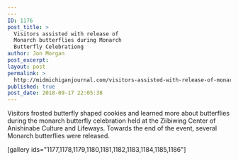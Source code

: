 ```yaml
---
---
ID: 1176
post_title: >
  Visitors assisted with release of
  Monarch butterflies during Monarch
  Butterfly Celebrationg
author: Jon Morgan
post_excerpt:
layout: post
permalink: >
  http://midmichiganjournal.com/visitors-assisted-with-release-of-monarch-butterflies-during-monarch-butterfly-celebrationg
published: true
post_date: 2018-09-17 22:05:38
---
```

Visitors frosted butterfly shaped cookies and learned more about butterflies during the monarch butterfly celebration held at the Ziibiwing Center of Anishinabe Culture and Lifeways. Towards the end of the event, several Monarch butterflies were released.

[gallery ids=&quot;1177,1178,1179,1180,1181,1182,1183,1184,1185,1186&quot;]